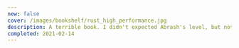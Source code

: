 ```yaml
---
new: false
cover: /images/bookshelf/rust_high_performance.jpg
description: A terrible book. I didn't expected Abrash's level, but not such a superficial approach either&#58; a couple of chapters with simple Rust-related optimizations, and for the rest, very generic, or downright unrelated subjects (macros!?). It sadly follows the trend of baiting readers with an interesting subject, but offering very shallow content.
completed: 2021-02-14
---
```

